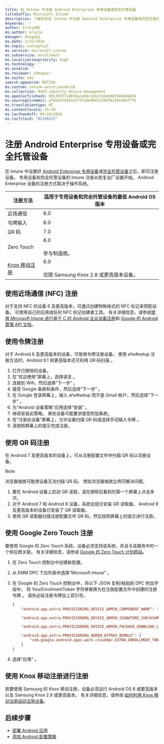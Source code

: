 ```yaml
---
title: 在 Intune 中注册 Android Enterprise 专用设备或完全托管设备
titleSuffix: Microsoft Intune
description: 了解如何在 Intune 中注册 Android Enterprise 专用设备或完全托管设备。
keywords: ''
author: ErikjeMS
ms.author: erikje
manager: dougeby
ms.date: 1/15/2018
ms.topic: conceptual
ms.service: microsoft-intune
ms.subservice: enrollment
ms.localizationpriority: high
ms.technology: ''
ms.assetid: ''
ms.reviewer: chmaguir
ms.suite: ems
search.appverid: MET150
ms.custom: intune-azure;seodec18
ms.collection: M365-identity-device-management
ms.openlocfilehash: 0913937714b59aca56c1e61fabe9d8154b6d4d24
ms.sourcegitcommit: af8a3efd361a7f3fa6e98e5126dfb1391966ff76
ms.translationtype: HT
ms.contentlocale: zh-CN
ms.lasthandoff: 04/24/2020
ms.locfileid: "82149137"
---
```

# <a name="enroll-your-android-enterprise-dedicated-devices-or-fully-managed-devices"></a>注册 Android Enterprise 专用设备或完全托管设备

在 Intune 中设置好 [Android Enterprise 专用设备](android-kiosk-enroll.md)或[完全托管设备](android-fully-managed-enroll.md)之后，即可注册设备。 专用设备和完全托管设备的 Intune 注册从恢复出厂设置开始。 Android Enterprise 设备的注册方式取决于操作系统。

| 注册方法 | 适用于专用设备和完全托管设备的最低 Android OS 版本 |
| ----- | ----- |
| 近场通信 | 6.0 |
| 令牌输入 | 6.0 |
| QR 码 | 7.0 |
| Zero Touch  | 8.0<br><br> 参与制造商。 |
| [Knox 移动注册](https://docs.microsoft.com/mem/intune/enrollment/android-samsung-knox-mobile-enroll)  | 6.0<br><br> 仅限 Samsung Knox 2.8 或更高版本设备。 |

## <a name="enroll-by-using-near-field-communication-nfc"></a>使用近场通信 (NFC) 注册

对于支持 NFC 的设备 6 及更高版本，可通过创建特殊格式的 NFC 标记来预配设备。 可使用自己的应用或任何 NFC 标记创建者工具。 有关详细信息，请参阅[使用 Microsoft Intune 进行基于 C 的 Android 企业设备注册](https://blogs.technet.microsoft.com/cbernier/2018/10/15/nfc-based-android-enterprise-device-enrollment-with-microsoft-intune/)和 [Google 的 Android 管理 API 文档](https://developers.google.com/android/management/provision-device#nfc_method)。

## <a name="enroll-by-using-a-token"></a>使用令牌注册

对于 Android 6 及更高版本的设备，可使用令牌注册设备。 使用 afw#setup 注册方法时，Android 6.1 和更高版本还可利用 QR 码扫描  。

1. 打开已擦除的设备。
2. 在“欢迎使用”屏幕上，选择语言  。
3. 连接到 Wifi，然后选择“下一步”   。
4. 接受 Google 条款和条件，然后选择“下一步”  。
5. 在 Google 登录屏幕上，输入 afw#setup 而不是 Gmail 帐户，然后选择“下一步”   。
6. 为“Android 设备策略”应用选择“安装”   。
7. 继续安装此策略。  某些设备可能要求接受附加条款。
8. 在“注册此设备”屏幕上，允许设备扫描 QR 码或选择手动输入令牌  。
9. 请按照屏幕上的提示完成注册。

## <a name="enroll-by-using-a-qr-code"></a>使用 QR 码注册

在 Android 7 及更高版本的设备上，可从注册配置文件中扫描 QR 码以注册设备。

> [!Note]
> 浏览器缩放可能使设备无法扫描 QR 码。 增加浏览器缩放比例可解决问题。

1. 要在 Android 设备上启动 QR 读取，请在擦除后看到的第一个屏幕上点击多次。
2. 对于 Android 7 和 Android 8 设备，系统会提示安装 QR 读取器。 Android 9 及更高版本的设备已安装了 QR 读取器。
3. 使用 QR 读取器扫描注册配置文件 QR 码，然后按照屏幕上的提示进行注册。

## <a name="enroll-by-using-google-zero-touch"></a>使用 Google Zero Touch 注册

要使用 Google 的 Zero Touch 系统，设备必须支持该系统，并且与该服务中的一个供应商关联。  有关详细信息，请参阅 [Google 的 Zero Touch 计划网站](https://www.android.com/enterprise/management/zero-touch/)。

1. 在 Zero Touch 控制台中创建新配置。
2. 从 EMM DPC 下拉列表中选择“Microsoft Intune”  。
3. 在 Google 的 Zero Touch 控制台中，将以下 JSON 复制/粘贴到 DPC 附加字段中。 将 YourEnrollmentToken 字符串替换为在注册配置文件中创建的注册令牌  。 请务必给注册令牌加上双引号。

    ```json
    {
        "android.app.extra.PROVISIONING_DEVICE_ADMIN_COMPONENT_NAME": "com.google.android.apps.work.clouddpc/.receivers.CloudDeviceAdminReceiver",

        "android.app.extra.PROVISIONING_DEVICE_ADMIN_SIGNATURE_CHECKSUM": "I5YvS0O5hXY46mb01BlRjq4oJJGs2kuUcHvVkAPEXlg",

        "android.app.extra.PROVISIONING_DEVICE_ADMIN_PACKAGE_DOWNLOAD_LOCATION": "https://play.google.com/managed/downloadManagingApp?identifier=setup",

        "android.app.extra.PROVISIONING_ADMIN_EXTRAS_BUNDLE": {
            "com.google.android.apps.work.clouddpc.EXTRA_ENROLLMENT_TOKEN": "YourEnrollmentToken"
        }
    }
    ```

4. 选择“应用”  。

## <a name="enroll-by-using-knox-mobile-enrollment"></a>使用 Knox 移动注册进行注册
若要使用 Samsung 的 Knox 移动注册，设备必须运行 Android OS 6 或更高版本以及 Samsung Knox 2.8 或更高版本。 有关详细信息，请参阅 [如何利用 Knox 移动注册自动注册设备](https://docs.microsoft.com/mem/intune/enrollment/android-samsung-knox-mobile-enroll)。

## <a name="next-steps"></a>后续步骤
- [部署 Android 应用](../apps/apps-deploy.md)
- [添加 Android 配置策略](../configuration/device-profiles.md)

